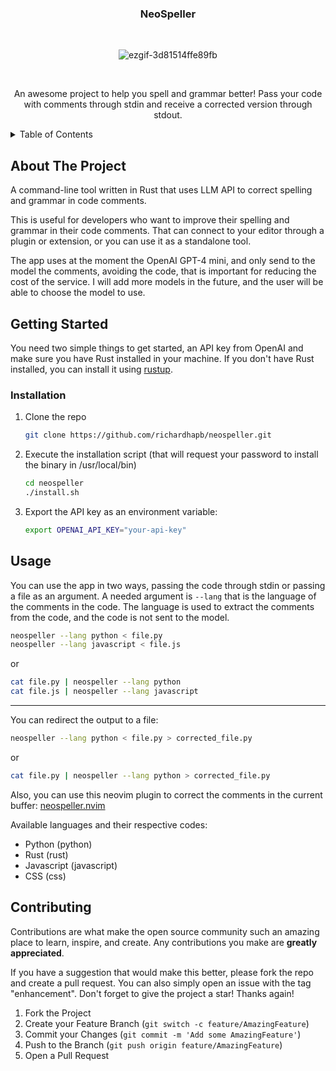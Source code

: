 <!-- PROJECT LOGO -->
<div align="center">
<h3 align="center">NeoSpeller</h3>
<br />
  
  ![ezgif-3d81514ffe89fb](https://github.com/user-attachments/assets/89765695-779f-4e70-b0d7-3689a78e878b)

<br />

  <p align="center">
    An awesome project to help you spell and grammar better! Pass your code with comments through stdin and receive a corrected version through stdout.
    <br />
  </p>
</div>



<!-- TABLE OF CONTENTS -->
<details>
  <summary>Table of Contents</summary>
  <ol>
    <li>
      <a href="#about-the-project">About The Project</a>
    </li>
    <li>
      <a href="#getting-started">Getting Started</a>
      <ul>
        <li><a href="#installation">Installation</a></li>
      </ul>
    </li>
    <li><a href="#usage">Usage</a></li>
    <li><a href="#contributing">Contributing</a></li>
  </ol>
</details>



<!-- ABOUT THE PROJECT -->
## About The Project

A command-line tool written in Rust that uses LLM API to correct spelling and grammar in code comments.

This is useful for developers who want to improve their spelling and grammar in their code comments. That can connect to your editor through a plugin or extension, or you can use it as a standalone tool.

The app uses at the moment the OpenAI GPT-4 mini, and only send to the model the comments, avoiding the code, that is important for reducing the cost of the service. I will add more models in the future, and the user will be able to choose the model to use.

<!-- GETTING STARTED -->
## Getting Started

You need two simple things to get started, an API key from OpenAI and make sure you have Rust installed in your machine. If you don't have Rust installed, you can install it using [rustup](https://rustup.rs/).

### Installation

1. Clone the repo
   ```sh
   git clone https://github.com/richardhapb/neospeller.git
   ```

2. Execute the installation script (that will request your password to install the binary in /usr/local/bin)

   ```sh
   cd neospeller
   ./install.sh
   ```

3. Export the API key as an environment variable:
    ```sh
    export OPENAI_API_KEY="your-api-key"
    ```

<!-- USAGE EXAMPLES -->
## Usage

You can use the app in two ways, passing the code through stdin or passing a file as an argument. A needed argument is `--lang` that is the language of the comments in the code. The language is used to extract the comments from the code, and the code is not sent to the model.

```sh
neospeller --lang python < file.py
neospeller --lang javascript < file.js
```
or

```sh
cat file.py | neospeller --lang python
cat file.js | neospeller --lang javascript
```

---

You can redirect the output to a file:

```sh
neospeller --lang python < file.py > corrected_file.py
```

or

```sh
cat file.py | neospeller --lang python > corrected_file.py
```

Also, you can use this neovim plugin to correct the comments in the current buffer: [neospeller.nvim](https://github.com/richardhapb/neospeller.nvim)

Available languages and their respective codes:

- Python (python)
- Rust (rust)
- Javascript (javascript)
- CSS (css)

<!-- CONTRIBUTING -->
## Contributing

Contributions are what make the open source community such an amazing place to learn, inspire, and create. Any contributions you make are **greatly appreciated**.

If you have a suggestion that would make this better, please fork the repo and create a pull request. You can also simply open an issue with the tag "enhancement".
Don't forget to give the project a star! Thanks again!

1. Fork the Project
2. Create your Feature Branch (`git switch -c feature/AmazingFeature`)
3. Commit your Changes (`git commit -m 'Add some AmazingFeature'`)
4. Push to the Branch (`git push origin feature/AmazingFeature`)
5. Open a Pull Request




<!-- MARKDOWN LINKS & IMAGES -->
<!-- https://www.markdownguide.org/basic-syntax/#reference-style-links -->
[contributors-shield]: https://img.shields.io/github/contributors/richardhapb/neospeller.svg?style=for-the-badge
[contributors-url]: https://github.com/richardhapb/neospeller/graphs/contributors
[forks-shield]: https://img.shields.io/github/forks/richardhapb/neospeller.svg?style=for-the-badge
[forks-url]: https://github.com/richardhapb/neospeller/network/members
[stars-shield]: https://img.shields.io/github/stars/richardhapb/neospeller.svg?style=for-the-badge
[stars-url]: https://github.com/richardhapb/neospeller/stargazers
[issues-shield]: https://img.shields.io/github/issues/richardhapb/neospeller.svg?style=for-the-badge
[issues-url]: https://github.com/richardhapb/neospeller/issues
[license-shield]: https://img.shields.io/github/license/richardhapb/neospeller.svg?style=for-the-badge
[license-url]: https://github.com/richardhapb/neospeller/blob/master/LICENSE.txt
[linkedin-shield]: https://img.shields.io/badge/-LinkedIn-black.svg?style=for-the-badge&logo=linkedin&colorB=555
[linkedin-url]: https://linkedin.com/in/richard-hapb
[product-screenshot]: images/screenshot.png
